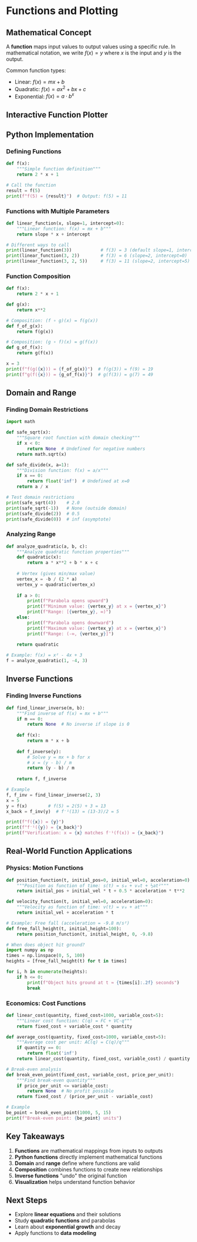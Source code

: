 # Functions and Plotting

## Mathematical Concept

A **function** maps input values to output values using a specific rule. In mathematical notation, we write $f(x) = y$ where $x$ is the input and $y$ is the output.

Common function types:
- Linear: $f(x) = mx + b$
- Quadratic: $f(x) = ax^2 + bx + c$
- Exponential: $f(x) = a \cdot b^x$

## Interactive Function Plotter

<FunctionPlotter />

## Python Implementation

### Defining Functions

```python
def f(x):
    """Simple function definition"""
    return 2 * x + 1

# Call the function
result = f(5)
print(f"f(5) = {result}")  # Output: f(5) = 11
```

### Functions with Multiple Parameters

```python
def linear_function(x, slope=1, intercept=0):
    """Linear function: f(x) = mx + b"""
    return slope * x + intercept

# Different ways to call
print(linear_function(3))           # f(3) = 3 (default slope=1, intercept=0)
print(linear_function(3, 2))        # f(3) = 6 (slope=2, intercept=0)
print(linear_function(3, 2, 5))     # f(3) = 11 (slope=2, intercept=5)
```

### Function Composition

```python
def f(x):
    return 2 * x + 1

def g(x):
    return x**2

# Composition: (f ∘ g)(x) = f(g(x))
def f_of_g(x):
    return f(g(x))

# Composition: (g ∘ f)(x) = g(f(x))
def g_of_f(x):
    return g(f(x))

x = 3
print(f"f(g({x})) = {f_of_g(x)}")  # f(g(3)) = f(9) = 19
print(f"g(f({x})) = {g_of_f(x)}")  # g(f(3)) = g(7) = 49
```

## Domain and Range

### Finding Domain Restrictions

```python
import math

def safe_sqrt(x):
    """Square root function with domain checking"""
    if x < 0:
        return None  # Undefined for negative numbers
    return math.sqrt(x)

def safe_divide(x, a=1):
    """Division function: f(x) = a/x"""
    if x == 0:
        return float('inf')  # Undefined at x=0
    return a / x

# Test domain restrictions
print(safe_sqrt(4))    # 2.0
print(safe_sqrt(-1))   # None (outside domain)
print(safe_divide(2))  # 0.5
print(safe_divide(0))  # inf (asymptote)
```

### Analyzing Range

```python
def analyze_quadratic(a, b, c):
    """Analyze quadratic function properties"""
    def quadratic(x):
        return a * x**2 + b * x + c
    
    # Vertex (gives min/max value)
    vertex_x = -b / (2 * a)
    vertex_y = quadratic(vertex_x)
    
    if a > 0:
        print(f"Parabola opens upward")
        print(f"Minimum value: {vertex_y} at x = {vertex_x}")
        print(f"Range: [{vertex_y}, ∞)")
    else:
        print(f"Parabola opens downward")
        print(f"Maximum value: {vertex_y} at x = {vertex_x}")
        print(f"Range: (-∞, {vertex_y}]")
    
    return quadratic

# Example: f(x) = x² - 4x + 3
f = analyze_quadratic(1, -4, 3)
```

## Inverse Functions

### Finding Inverse Functions

```python
def find_linear_inverse(m, b):
    """Find inverse of f(x) = mx + b"""
    if m == 0:
        return None  # No inverse if slope is 0
    
    def f(x):
        return m * x + b
    
    def f_inverse(y):
        # Solve y = mx + b for x
        # x = (y - b) / m
        return (y - b) / m
    
    return f, f_inverse

# Example
f, f_inv = find_linear_inverse(2, 3)
x = 5
y = f(x)        # f(5) = 2(5) + 3 = 13
x_back = f_inv(y)  # f⁻¹(13) = (13-3)/2 = 5

print(f"f({x}) = {y}")
print(f"f⁻¹({y}) = {x_back}")
print(f"Verification: x = {x} matches f⁻¹(f(x)) = {x_back}")
```

## Real-World Function Applications

### Physics: Motion Functions

```python
def position_function(t, initial_pos=0, initial_vel=0, acceleration=0):
    """Position as function of time: s(t) = s₀ + v₀t + ½at²"""
    return initial_pos + initial_vel * t + 0.5 * acceleration * t**2

def velocity_function(t, initial_vel=0, acceleration=0):
    """Velocity as function of time: v(t) = v₀ + at"""
    return initial_vel + acceleration * t

# Example: Free fall (acceleration = -9.8 m/s²)
def free_fall_height(t, initial_height=100):
    return position_function(t, initial_height, 0, -9.8)

# When does object hit ground?
import numpy as np
times = np.linspace(0, 5, 100)
heights = [free_fall_height(t) for t in times]

for i, h in enumerate(heights):
    if h <= 0:
        print(f"Object hits ground at t ≈ {times[i]:.2f} seconds")
        break
```

### Economics: Cost Functions

```python
def linear_cost(quantity, fixed_cost=1000, variable_cost=5):
    """Linear cost function: C(q) = FC + VC·q"""
    return fixed_cost + variable_cost * quantity

def average_cost(quantity, fixed_cost=1000, variable_cost=5):
    """Average cost per unit: AC(q) = C(q)/q"""
    if quantity == 0:
        return float('inf')
    return linear_cost(quantity, fixed_cost, variable_cost) / quantity

# Break-even analysis
def break_even_point(fixed_cost, variable_cost, price_per_unit):
    """Find break-even quantity"""
    if price_per_unit <= variable_cost:
        return None  # No profit possible
    return fixed_cost / (price_per_unit - variable_cost)

# Example
be_point = break_even_point(1000, 5, 15)
print(f"Break-even point: {be_point} units")
```

## Key Takeaways

1. **Functions** are mathematical mappings from inputs to outputs
2. **Python functions** directly implement mathematical functions
3. **Domain** and **range** define where functions are valid
4. **Composition** combines functions to create new relationships
5. **Inverse functions** "undo" the original function
6. **Visualization** helps understand function behavior

## Next Steps

- Explore **linear equations** and their solutions
- Study **quadratic functions** and parabolas  
- Learn about **exponential growth** and decay
- Apply functions to **data modeling**